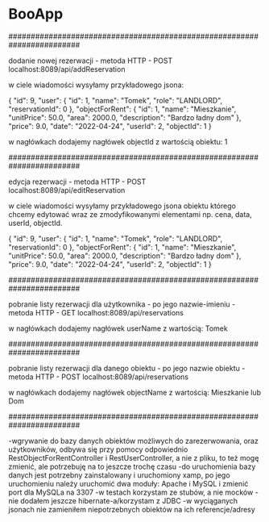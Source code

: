 # BooApp
########################################################################

dodanie nowej rezerwacji - metoda HTTP - POST
localhost:8089/api/addReservation

w ciele wiadomości wysyłamy przykładowego jsona:

{
    "id": 9,
    "user": {
        "id": 1,
        "name": "Tomek",
        "role": "LANDLORD",
        "reservationId": 0
    },
    "objectForRent": {
        "id": 1,
        "name": "Mieszkanie",
        "unitPrice": 50.0,
        "area": 2000.0,
        "description": "Bardzo ładny dom"
    },
    "price": 9.0,
    "date": "2022-04-24",
    "userId": 2,
    "objectId": 1
}

w nagłówkach dodajemy nagłówek objectId z wartością obiektu: 1

########################################################################

edycja rezerwacji - metoda HTTP - POST
localhost:8089/api/editReservation

w ciele wiadomości wysyłamy przykładowego jsona obiektu którego chcemy edytować wraz ze zmodyfikowanymi elementami np. cena, data, userId, objectId.

{
    "id": 9,
    "user": {
        "id": 1,
        "name": "Tomek",
        "role": "LANDLORD",
        "reservationId": 0
    },
    "objectForRent": {
        "id": 1,
        "name": "Mieszkanie",
        "unitPrice": 50.0,
        "area": 2000.0,
        "description": "Bardzo ładny dom"
    },
    "price": 9.0,
    "date": "2022-04-24",
    "userId": 2,
    "objectId": 1
}

########################################################################

pobranie listy rezerwacji dla użytkownika - po jego nazwie-imieniu - metoda HTTP - GET
localhost:8089/api/reservations

w nagłówkach dodajemy nagłówek userName z wartością: Tomek

########################################################################

pobranie listy rezerwacji dla danego obiektu - po jego nazwie obiektu - metoda HTTP - POST
localhost:8089/api/reservations

w nagłówkach dodajemy nagłówek objectName z wartością: Mieszkanie lub Dom

########################################################################

-wgrywanie do bazy danych obiektów możliwych do zarezerwowania, oraz użytkowników, odbywa się przy pomocy odpowiednio RestObjectForRentController i RestUserController, a nie z pliku, to też mogę zmienić, ale potrzebuję na to jeszcze trochę czasu
-do uruchomienia bazy danych jest potrzebny zainstalowany i uruchomiony xamp, po jego uruchomieniu należy uruchomić dwa moduły: Apache i MySQL i zmienić port dla MySQLa na 3307 
-w testach korzystam ze stubów, a nie mocków
-nie dodałem jeszcze hibernate-a/korzystam z JDBC
-w wyciąganych jsonach nie zamieniłem niepotrzebnych obiektów na ich referencje/adresy

